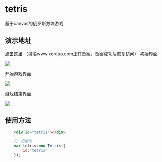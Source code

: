 # tetris
基于canvas的俄罗斯方块游戏
## 演示地址
[点击这里](http://www.xerduo.com/) （域名www.xerduo.com正在备案，备案成功后恢复访问）
初始界面

![](http://onix7zh9h.bkt.clouddn.com/17-10-9/51229534.jpg)

开始游戏界面

![](http://onix7zh9h.bkt.clouddn.com/17-10-9/7084383.jpg)

游戏结束界面

![](http://onix7zh9h.bkt.clouddn.com/17-10-9/21856968.jpg)

## 使用方法
```html
    <div id="tetris"></div>
```
```javascript
    // 初始化
    var tetris=new Tetris({
        id:"tetris"
    });
```
